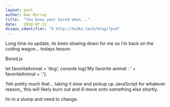 ```yaml
---
layout: post
author: Dan Murray
title:  "You know your bored when..."
date:   2018-07-12
disqus_identifier: "9 http://ha3ks.tech/blog/?p=9"
---
```

Long time no update, its been slowing down for me so I’m back on the coding wagon… todays lesson:

Bored.js

let favoriteAnimal = ‘dog’;
console.log(‘My favorite animal : ‘ + favoriteAnimal + ‘.’);

Yeh pretty much that… taking it slow and pickup up JavaScript for whatever reason,, this will likely burn out and ill move onto something else shortly.

Im in a slump and need to change.